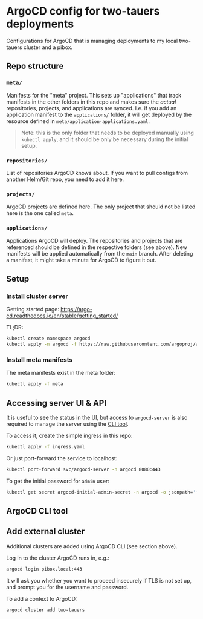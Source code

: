 # ArgoCD config for two-tauers deployments

Configurations for ArgoCD that is managing deployments to my local two-tauers cluster and a pibox.

## Repo structure

### `meta/`

Manifests for the "meta" project. This sets up "applications" that track manifests in the other folders in this repo and makes sure the _actual_ repositories, projects, and applications are synced.
I.e. if you add an application manifest to the `applications/` folder, it will get deployed by the resource defined in `meta/application-applications.yaml`.

>Note: this is the only folder that needs to be deployed manually using `kubectl apply`, and it should be only be necessary during the initial setup.

### `repositories/`

List of repositories ArgoCD knows about.
If you want to pull configs from another Helm/Git repo, you need to add it here.

### `projects/`

ArgoCD projects are defined here.
The only project that should not be listed here is the one called `meta`.

### `applications/`

Applications ArgoCD will deploy. The repositories and projects that are referenced should be defined in the respective folders (see above).
New manifests will be applied automatically from the `main` branch.
After deleting a manifest, it might take a minute for ArgoCD to figure it out.

## Setup

### Install cluster server

Getting started page: https://argo-cd.readthedocs.io/en/stable/getting_started/

TL;DR:

```bash
kubectl create namespace argocd
kubectl apply -n argocd -f https://raw.githubusercontent.com/argoproj/argo-cd/stable/manifests/install.yaml
```

### Install meta manifests

The meta manifests exist in the meta folder:

```bash
kubectl apply -f meta
```

## Accessing server UI & API

It is useful to see the status in the UI, but access to `argocd-server` is also required to manage the server using the [CLI tool](https://github.com/argoproj/argo-cd/releases).

To access it, create the simple ingress in this repo:

```bash
kubectl apply -f ingress.yaml
```

Or just port-forward the service to localhost:

```bash
kubectl port-forward svc/argocd-server -n argocd 8080:443
```

To get the initial password for `admin` user:

```bash
kubectl get secret argocd-initial-admin-secret -n argocd -o jsonpath='{.data.password}' | base64 --decode
```

## ArgoCD CLI tool



## Add external cluster

Additional clusters are added using ArgoCD CLI (see section above).

Log in to the cluster ArgoCD runs in, e.g.:

```bash
argocd login pibox.local:443
```

It will ask you whether you want to proceed insecurely if TLS is not set up,
and prompt you for the username and password.

To add a context to ArgoCD:

```bash
argocd cluster add two-tauers
```
